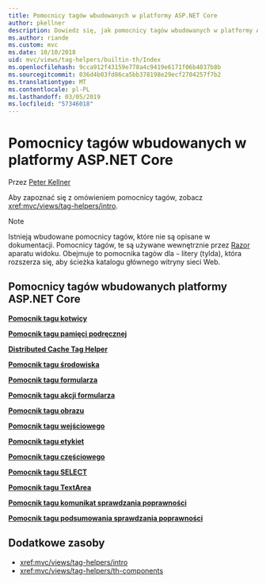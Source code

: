 ```yaml
---
title: Pomocnicy tagów wbudowanych w platformy ASP.NET Core
author: pkellner
description: Dowiedz się, jak pomocnicy tagów wbudowanych w platformy ASP.NET Core zwiększyć produktywność.
ms.author: riande
ms.custom: mvc
ms.date: 10/10/2018
uid: mvc/views/tag-helpers/builtin-th/Index
ms.openlocfilehash: 9cca912f43159e778a4c9419e6171f06b4037b8b
ms.sourcegitcommit: 036d4b03fd86ca5bb378198e29ecf2704257f7b2
ms.translationtype: MT
ms.contentlocale: pl-PL
ms.lasthandoff: 03/05/2019
ms.locfileid: "57346018"
---
```

# <a name="aspnet-core-built-in-tag-helpers"></a>Pomocnicy tagów wbudowanych w platformy ASP.NET Core

Przez [Peter Kellner](http://peterkellner.net)

Aby zapoznać się z omówieniem pomocnicy tagów, zobacz <xref:mvc/views/tag-helpers/intro>.

> [!NOTE]
> Istnieją wbudowane pomocnicy tagów, które nie są opisane w dokumentacji. Pomocnicy tagów, te są używane wewnętrznie przez [Razor](xref:mvc/views/razor) aparatu widoku. Obejmuje to pomocnika tagów dla `~` litery (tylda), która rozszerza się, aby ścieżka katalogu głównego witryny sieci Web.

## <a name="built-in-aspnet-core-tag-helpers"></a>Pomocnicy tagów wbudowanych platformy ASP.NET Core

**[Pomocnik tagu kotwicy](xref:mvc/views/tag-helpers/builtin-th/anchor-tag-helper)**

**[Pomocnik tagu pamięci podręcznej](xref:mvc/views/tag-helpers/builtin-th/cache-tag-helper)**

**[Distributed Cache Tag Helper](xref:mvc/views/tag-helpers/builtin-th/distributed-cache-tag-helper)**

**[Pomocnik tagu środowiska](xref:mvc/views/tag-helpers/builtin-th/environment-tag-helper)**

[comment]: **[FormActionTagHelper](xref:mvc/views/tag-helpers/builtin-th/form-action-tag-helper)**

**[Pomocnik tagu formularza](xref:mvc/views/working-with-forms#the-form-tag-helper)**

**[Pomocnik tagu akcji formularza](xref:mvc/views/working-with-forms#the-form-action-tag-helper)**

**[Pomocnik tagu obrazu](xref:mvc/views/tag-helpers/builtin-th/image-tag-helper)**

**[Pomocnik tagu wejściowego](xref:mvc/views/working-with-forms#the-input-tag-helper)**

**[Pomocnik tagu etykiet](xref:mvc/views/working-with-forms#the-label-tag-helper)**

[comment]: **[LinkTagHelper](xref:mvc/views/tag-helpers/builtin-th/link-tag-helper)**

[comment]: **[OptionTagHelper](xref:mvc/views/tag-helpers/builtin-th/option-tag-helper)**

[comment]: **[ScriptTagHelper](xref:mvc/views/tag-helpers/builtin-th/script-tag-helper)**

**[Pomocnik tagu częściowego](xref:mvc/views/tag-helpers/builtin-th/partial-tag-helper)**

**[Pomocnik tagu SELECT](xref:mvc/views/working-with-forms#the-select-tag-helper)**

**[Pomocnik tagu TextArea](xref:mvc/views/working-with-forms#the-textarea-tag-helper)**

**[Pomocnik tagu komunikat sprawdzania poprawności](xref:mvc/views/working-with-forms#the-validation-message-tag-helper)**

**[Pomocnik tagu podsumowania sprawdzania poprawności](xref:mvc/views/working-with-forms#the-validation-summary-tag-helper)**

## <a name="additional-resources"></a>Dodatkowe zasoby

* <xref:mvc/views/tag-helpers/intro>
* <xref:mvc/views/tag-helpers/th-components>
